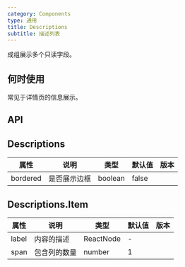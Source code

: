 ```yaml
---
category: Components
type: 通用
title: Descriptions
subtitle: 描述列表
---
```


成组展示多个只读字段。

## 何时使用

常见于详情页的信息展示。

## API

## Descriptions

| 属性 | 说明 | 类型 | 默认值 | 版本 |
| --- | --- | --- | --- | --- |
| bordered | 是否展示边框 | boolean | false |  |

## Descriptions.Item

| 属性 | 说明 | 类型 | 默认值 | 版本 |
| --- | --- | --- | --- | --- |
| label | 内容的描述 | ReactNode | - |  |
| span | 包含列的数量 | number | 1 |  |
